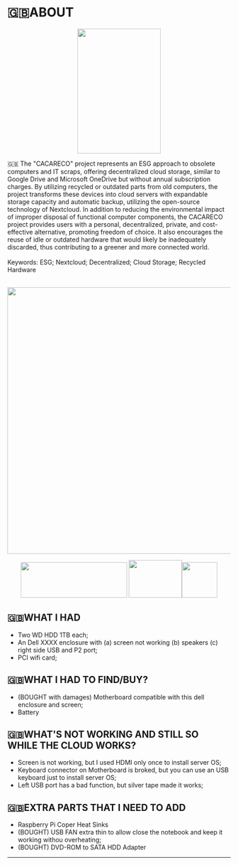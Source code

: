 # :uk:ABOUT

<p align="center">
   <img src="https://github.com/lstavares84/cacareco/assets/61010791/f0a63d55-d526-4311-85b8-15ba38822e0e" width="188" height="281">
</p>


:uk: The "CACARECO" project represents an ESG approach to obsolete computers and IT scraps, offering decentralized cloud storage, similar to Google Drive and Microsoft OneDrive but without annual subscription charges. By utilizing recycled or outdated parts from old computers, the project transforms these devices into cloud servers with expandable storage capacity and automatic backup, utilizing the open-source technology of Nextcloud. In addition to reducing the environmental impact of improper disposal of functional computer components, the CACARECO project provides users with a personal, decentralized, private, and cost-effective alternative, promoting freedom of choice. It also encourages the reuse of idle or outdated hardware that would likely be inadequately discarded, thus contributing to a greener and more connected world. <br/> 
<br/> 
Keywords: ESG; Nextcloud; Decentralized; Cloud Storage; Recycled Hardware<br/> <br/> 

<p align="center">
   <img src="https://github.com/lstavares84/cacareco/assets/61010791/1b78deaf-b7e4-4d58-a402-646813418e28" width="600" height="600">
</p>
<p align="center">
   <img src="https://dietpi.com/images/dietpi-logo_240x80.png" width="240" height="80"> <img src="https://nextcloud.com/wp-content/uploads/2022/11/nextcloud-logo.svg" width="120" height="85"><img src="https://github.com/lstavares84/cacareco/assets/61010791/213227fc-7db1-45de-a144-a402145155d8" width="80" height="80">
</p>
</p>


## :uk:WHAT I HAD

* Two WD HDD 1TB each;
* An Dell XXXX enclosure with (a) screen not working (b) speakers (c) right side USB and P2 port;
* PCI wifi card;

## :uk:WHAT I HAD TO FIND/BUY?
* (BOUGHT with damages) Motherboard compatible with this dell enclosure and screen;
* Battery

## :uk:WHAT'S NOT WORKING AND STILL SO WHILE THE CLOUD WORKS?
* Screen is not working, but I used HDMI only once to install server OS;
* Keyboard connector on Motherboard is broked, but you can use an USB keyboard just to install server OS;
* Left USB port has a bad function, but silver tape made it works;

## :uk:EXTRA PARTS THAT I NEED TO ADD
* Raspberry Pi Coper Heat Sinks
* (BOUGHT) USB FAN extra thin to allow close the notebook and keep it working withou overheating;
* (BOUGHT) DVD-ROM to SATA HDD Adapter

***

